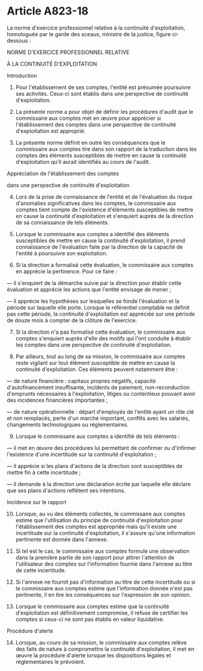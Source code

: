 # Article A823-18

La norme d'exercice professionnel relative à la continuité d'exploitation, homologuée par le garde des sceaux, ministre de la justice, figure ci-dessous :

NORME D'EXERCICE PROFESSIONNEL RELATIVE

À LA CONTINUITÉ D'EXPLOITATION

Introduction

1. Pour l'établissement de ses comptes, l'entité est présumée poursuivre ses activités. Ceux-ci sont établis dans une perspective de continuité d'exploitation.

2. La présente norme a pour objet de définir les procédures d'audit que le commissaire aux comptes met en œuvre pour apprécier si l'établissement des comptes dans une perspective de continuité d'exploitation est approprié.

3. La présente norme définit en outre les conséquences que le commissaire aux comptes tire dans son rapport de la traduction dans les comptes des éléments susceptibles de mettre en cause la continuité d'exploitation qu'il aurait identifiés au cours de l'audit.

Appréciation de l'établissement des comptes

dans une perspective de continuité d'exploitation

4. Lors de la prise de connaissance de l'entité et de l'évaluation du risque d'anomalies significatives dans les comptes, le commissaire aux comptes tient compte de l'existence d'éléments susceptibles de mettre en cause la continuité d'exploitation et s'enquiert auprès de la direction de sa connaissance de tels éléments.

5. Lorsque le commissaire aux comptes a identifié des éléments susceptibles de mettre en cause la continuité d'exploitation, il prend connaissance de l'évaluation faite par la direction de la capacité de l'entité à poursuivre son exploitation.

6. Si la direction a formalisé cette évaluation, le commissaire aux comptes en apprécie la pertinence. Pour ce faire :

― il s'enquiert de la démarche suivie par la direction pour établir cette évaluation et apprécie les actions que l'entité envisage de mener ;

― il apprécie les hypothèses sur lesquelles se fonde l'évaluation et la période sur laquelle elle porte. Lorsque le référentiel comptable ne définit pas cette période, la continuité d'exploitation est appréciée sur une période de douze mois à compter de la clôture de l'exercice.

7. Si la direction n'a pas formalisé cette évaluation, le commissaire aux comptes s'enquiert auprès d'elle des motifs qui l'ont conduite à établir les comptes dans une perspective de continuité d'exploitation.

8. Par ailleurs, tout au long de sa mission, le commissaire aux comptes reste vigilant sur tout élément susceptible de mettre en cause la continuité d'exploitation. Ces éléments peuvent notamment être :

― de nature financière : capitaux propres négatifs, capacité d'autofinancement insuffisante, incidents de paiement, non-reconduction d'emprunts nécessaires à l'exploitation, litiges ou contentieux pouvant avoir des incidences financières importantes ;

― de nature opérationnelle : départ d'employés de l'entité ayant un rôle clé et non remplacés, perte d'un marché important, conflits avec les salariés, changements technologiques ou réglementaires.

9. Lorsque le commissaire aux comptes a identifié de tels éléments :

― il met en œuvre des procédures lui permettant de confirmer ou d'infirmer l'existence d'une incertitude sur la continuité d'exploitation ;

― il apprécie si les plans d'actions de la direction sont susceptibles de mettre fin à cette incertitude ;

― il demande à la direction une déclaration écrite par laquelle elle déclare que ses plans d'actions reflètent ses intentions.

Incidence sur le rapport

10. Lorsque, au vu des éléments collectés, le commissaire aux comptes estime que l'utilisation du principe de continuité d'exploitation pour l'établissement des comptes est appropriée mais qu'il existe une incertitude sur la continuité d'exploitation, il s'assure qu'une information pertinente est donnée dans l'annexe.

11. Si tel est le cas, le commissaire aux comptes formule une observation dans la première partie de son rapport pour attirer l'attention de l'utilisateur des comptes sur l'information fournie dans l'annexe au titre de cette incertitude.

12. Si l'annexe ne fournit pas d'information au titre de cette incertitude ou si le commissaire aux comptes estime que l'information donnée n'est pas pertinente, il en tire les conséquences sur l'expression de son opinion.

13. Lorsque le commissaire aux comptes estime que la continuité d'exploitation est définitivement compromise, il refuse de certifier les comptes si ceux-ci ne sont pas établis en valeur liquidative.

Procédure d'alerte

14. Lorsque, au cours de sa mission, le commissaire aux comptes relève des faits de nature à compromettre la continuité d'exploitation, il met en œuvre la procédure d'alerte lorsque les dispositions légales et réglementaires le prévoient.

